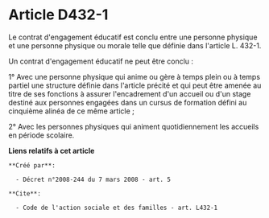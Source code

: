 # Article D432-1

Le contrat d'engagement éducatif est conclu entre une personne physique et une personne physique ou morale telle que définie
dans l'article L. 432-1. 

Un contrat d'engagement éducatif ne peut être conclu : 

1° Avec une personne physique qui anime ou gère à temps plein ou à temps partiel une structure définie dans l'article précité
et qui peut être amenée au titre de ses fonctions à assurer l'encadrement d'un accueil ou d'un stage destiné aux personnes
engagées dans un cursus de formation défini au cinquième alinéa de ce même article ; 

2° Avec les personnes physiques qui animent quotidiennement les accueils en période scolaire.

**Liens relatifs à cet article**

	**Créé par**:

	  - Décret n°2008-244 du 7 mars 2008 - art. 5

	**Cite**:

	  - Code de l'action sociale et des familles - art. L432-1
